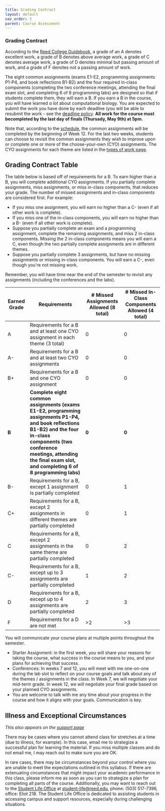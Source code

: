 ```yaml
---
title: Grading Contract
layout: default
nav_order: 3
parent: Course Assessment
---
```


### Grading Contract

According to the [Reed College Guidebook](https://www.reed.edu/guidebook/acad_pol/eval_student.html), a grade of an A denotes excellent work, a grade of B denotes above average work, a grade of C denotes average work, a grade of D denotes minimal but passing amount of work, and a grade of F denotes not a passing amount of work.

The eight common assignments (exams E1-E2, programming assignments P1-P4, and book reflections B1-B2) and the four required in-class components (completing the two conference meetings, attending the final exam slot, and completing 6 of 8 programming labs) are designed so that if students complete them, they will earn a B. If you earn a B in the course, you will have learned _a lot_ about computational biology. You are expected to submit the work you have done by each deadline (you will be able to resubmit the work - see the [deadline policy](../policies.md#deadline-policy). **All work for the course must becompleted by the last day of finals (Thursady, May 9th) at 5pm.**

Note that, according to the [schedule](../schedule.md), the common assignments will be completed by the beginning of Week 12. For the last two weeks, students can choose to revisit the common assignments they wish to improve upon or complete one or more of the choose-your-own (CYO) assignments. The CYO assignments for each theme are listed in the [types of work page](components.md).

## Grading Contract Table

The table below is based off of requirements for a B. To earn higher than a B, you will complete additional CYO assignments. If you partially complete assignments, miss assignments, or miss in-class components, that reduces your grade. The number of missed assignments and in-class components are considered first. For example:
- If you miss one assignment, you will earn no higher than a C- (even if all other work is complete). 
- If you miss one of the in-class components, you will earn no higher than a B- (even if all other work is complete).
- Suppose you partially complete an exam and a programming assignment, complete the remaining assignments, and miss 2 in-class components. Missing the 2 in-class components means you will earn a C, even though the two partially complete assignments are in different themes.
- Suppose you partially complete 3 assignments, but have no missing assignments or missing in-class components. You will earn a C-, even though you're not missing work. 

Remember, you will have time near the end of the semester to revisit any assignments (including the conferences and the labs).

| Earned Grade | Requirements | #  Missed Assignments Allowed (8 total) | # Missed In-Class Components Allowed (4 total) |
| --- | --- | --- | --- | 
| A | Requirements for a B and at least one CYO assignment in each theme (3 total) | 0 | 0 |
| A- | Requirements for a B and at least two CYO assignments | 0 | 0 |
| B+ | Requirements for a B and one CYO assignment | 0 | 0 |
| **B** | **Complete eight common assignments (exams E1-E2, programming assignments P1-P4, and book reflections B1-B2) and the four in-class components (two conference meetings, attending the final exam slot, and completing 6 of 8 programming labs)** | **0** | **0** |
| B- | Requirements for a B, except 1 assignment is partially completed | 0 | 1 |
| C+ | Requirements for a B, except 2 assignments in different themes are partially completed | 0 | 1 |
| C | Requirements for a B, except 2 assignments in the same theme are partially completed | 0 | 2 |
| C- | Requirements for a B, except up to 3 assignments are partially completed | 1 | 2 |
| D | Requirements for a B, except up to 4 assignments are partially completed | 2 | 3 |
| F | Requirements for a D are not met | >2 | >3 |

You will communicate your course plans at multiple points throughout the semester.

- Starter Assignment: in the first week, you will share your reasons for taking the course, what success in the course means to you, and your plans for achieving that success.
- Conferences: In weeks 7 and 12, you will meet with me one-on-one during the lab slot to reflect on your course goals and talk about any of the themes / assignments in the class. In Week 7, we will negotiate your mid-term grade. In week 12, we will negotiate your final grade based on your planned CYO assignments.
- You are welcome to talk with me any time about your progress in the course and how it aligns with your goals. Communication is key.

## Illness and Exceptional Circumstances

_This also appears on the [support page](../support.md)_

There may be cases where you cannot attend class for stretches at a time (due to illness, for example). In this case, email me to strategize a successful plan for learning the material. If you miss multiple classes and do not email me, I may reach out to make sure you are OK. 

In rare cases, there may be circumstances beyond your control where you are unable to meet the expectations outlined in this syllabus. If there are extenuating circumstances that might impact your academic performance in this class, please inform me as soon as you can to strategize a plan for completing all parts of the course. Additionally, you may want to reach out to the [Student Life Office](https://www.reed.edu/student-life/) at student-life@reed.edu, phone: (503) 517-7396, office: Eliot 218. The Student Life Office is dedicated to assisting students in accessing campus and support resources, especially during challenging situations.
